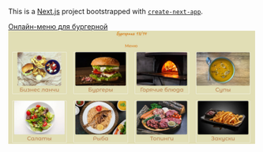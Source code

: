 This is a [Next.js](https://nextjs.org/) project bootstrapped with [`create-next-app`](https://github.com/vercel/next.js/tree/canary/packages/create-next-app).

[Онлайн-меню для бургерной](https://menu1314.vercel.app/)
<img src="https://github.com/DmitryKalashnikov91/menu1314/blob/main/Screenshot%202023-06-06%20094222.jpeg" width="500" >
